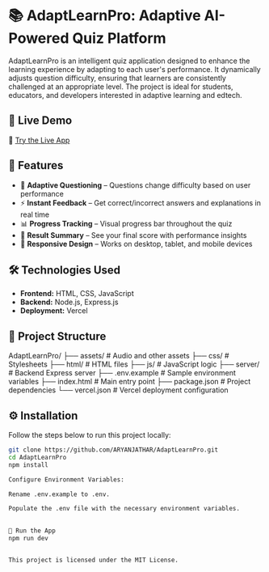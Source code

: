 # 📚 AdaptLearnPro: Adaptive AI-Powered Quiz Platform

AdaptLearnPro is an intelligent quiz application designed to enhance the learning experience by adapting to each user's performance. It dynamically adjusts question difficulty, ensuring that learners are consistently challenged at an appropriate level. The project is ideal for students, educators, and developers interested in adaptive learning and edtech.

## 🚀 Live Demo

🔗 [Try the Live App](https://ai-quiz-app-woad.vercel.app)

## 🎯 Features

- 🧠 **Adaptive Questioning** – Questions change difficulty based on user performance
- ⚡ **Instant Feedback** – Get correct/incorrect answers and explanations in real time
- 📊 **Progress Tracking** – Visual progress bar throughout the quiz
- 📝 **Result Summary** – See your final score with performance insights
- 📱 **Responsive Design** – Works on desktop, tablet, and mobile devices

## 🛠️ Technologies Used

- **Frontend:** HTML, CSS, JavaScript
- **Backend:** Node.js, Express.js
- **Deployment:** Vercel

## 📁 Project Structure
AdaptLearnPro/
├── assets/ # Audio and other assets
├── css/ # Stylesheets
├── html/ # HTML files
├── js/ # JavaScript logic
├── server/ # Backend Express server
├── .env.example # Sample environment variables
├── index.html # Main entry point
├── package.json # Project dependencies
└── vercel.json # Vercel deployment configuration


## ⚙️ Installation

Follow the steps below to run this project locally:

```bash
git clone https://github.com/ARYANJATHAR/AdaptLearnPro.git
cd AdaptLearnPro
npm install

Configure Environment Variables:

Rename .env.example to .env.

Populate the .env file with the necessary environment variables.

    
🧪 Run the App
npm run dev


This project is licensed under the MIT License.

